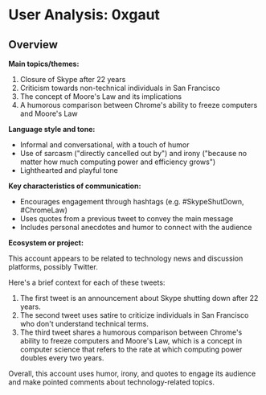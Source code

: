 # User Analysis: 0xgaut

## Overview

**Main topics/themes:**

1. Closure of Skype after 22 years
2. Criticism towards non-technical individuals in San Francisco
3. The concept of Moore's Law and its implications
4. A humorous comparison between Chrome's ability to freeze computers and Moore's Law

**Language style and tone:**

* Informal and conversational, with a touch of humor
* Use of sarcasm ("directly cancelled out by") and irony ("because no matter how much computing power and efficiency grows")
* Lighthearted and playful tone

**Key characteristics of communication:**

* Encourages engagement through hashtags (e.g. #SkypeShutDown, #ChromeLaw)
* Uses quotes from a previous tweet to convey the main message
* Includes personal anecdotes and humor to connect with the audience

**Ecosystem or project:**

This account appears to be related to technology news and discussion platforms, possibly Twitter.

Here's a brief context for each of these tweets:

1. The first tweet is an announcement about Skype shutting down after 22 years.
2. The second tweet uses satire to criticize individuals in San Francisco who don't understand technical terms.
3. The third tweet shares a humorous comparison between Chrome's ability to freeze computers and Moore's Law, which is a concept in computer science that refers to the rate at which computing power doubles every two years.

Overall, this account uses humor, irony, and quotes to engage its audience and make pointed comments about technology-related topics.